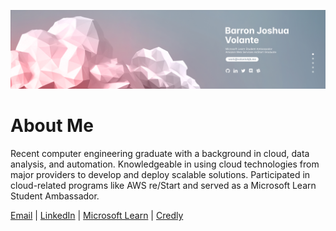 ![Banner](https://github.com/volantebjb/volantebjb/blob/main/public/images/banner.jpg?raw=true)

# About Me

Recent computer engineering graduate with a background in cloud, data analysis, and automation. Knowledgeable in using cloud technologies from major providers to develop and deploy scalable solutions. Participated in cloud-related programs like AWS re/Start and served as a Microsoft Learn Student Ambassador.

[Email](work@volantebjb.me) | [LinkedIn](https://www.linkedin.com/in/volantebjb/) | [Microsoft Learn](https://learn.microsoft.com/en-us/users/volantebjb/) | [Credly](https://www.credly.com/users/volantebjb/badges)

